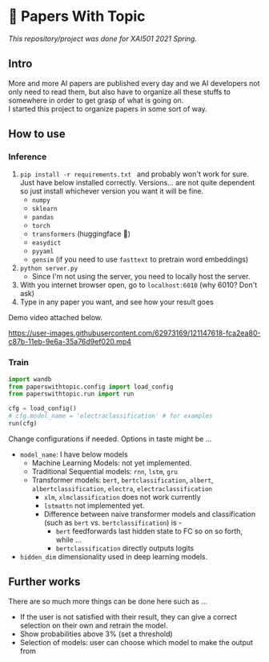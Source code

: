 # 🧻 Papers With Topic
_This repository/project was done for XAI501 2021 Spring._

## Intro
More and more AI papers are published every day and we AI developers not only need to read them, but also have to organize all these stuffs to somewhere in order to get grasp of what is going on.
<br>
I started this project to organize papers in some sort of way.

## How to use
### Inference
1. ```pip install -r requirements.txt ``` and probably won't work for sure. Just have below installed correctly. Versions... are not quite dependent so just install whichever version you want it will be fine.
    - `numpy`
    - `sklearn`
    - `pandas`
    - `torch`
    - `transformers` (huggingface 🤗)
    - `easydict`
    - `pyyaml`
    - `gensim` (if you need to use `fasttext` to pretrain word embeddings)
2. ``` python server.py ```
    - Since I'm not using the server, you need to locally host the server.
3. With you internet browser open, go to `localhost:6010` (why 6010? Don't ask)
4. Type in any paper you want, and see how your result goes

Demo video attached below.



https://user-images.githubusercontent.com/62973169/121147618-fca2ea80-c87b-11eb-9e6a-35a76d9ef020.mp4



### Train
```python
import wandb
from paperswithtopic.config import load_config
from paperswithtopic.run import run

cfg = load_config()
# cfg.model_name = 'electraclassification' # for examples
run(cfg)
```
Change configurations if needed. Options in taste might be ...
- `model_name`: I have below models
  - Machine Learning Models: not yet implemented.
  - Traditional Sequential models: `rnn`, `lstm`, `gru`
  - Transformer models: `bert`, `bertclassification`, `albert`, `albertclassification`, `electra`, `electraclassification`
    - `xlm`, `xlmclassification` does not work currently
    - `lstmattn` not implemented yet.
    - Difference between naive transformer models and classification (such as `bert` vs. `bertclassification`) is -
      - `bert` feedforwards last hidden state to FC so on so forth, while ...
      - `bertclassification` directly outputs logits
-  `hidden_dim` dimensionality used in deep learning models.

## Further works   
There are so much more things can be done here such as ...
- If the user is not satisfied with their result, they can give a correct selection on their own and retrain the model.
- Show probabilities above 3% (set a threshold)
- Selection of models: user can choose which model to make the output from

